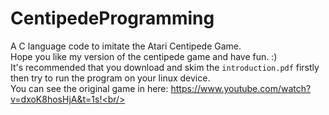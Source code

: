 # CentipedeProgramming
A C language code to imitate the Atari Centipede Game.<br/>
Hope you like my version of the centipede game and have fun. :)<br/>
It's recommended that you download and skim the `introduction.pdf` firstly then try to run the program on your linux device.<br/>
You can see the original game in here: https://www.youtube.com/watch?v=dxoK8hosHjA&t=1s!<br/>
